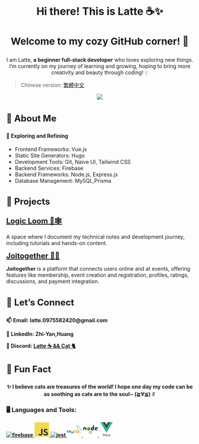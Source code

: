 <h1 align="center">Hi there! This is Latte ☕✨
</h1>
<h3 align="center" style="font-size: 26px">Welcome to my cozy GitHub corner! 🎉</h3>


<p align="center">
I am Latte, <strong>a beginner full-stack developer</strong>  who loves exploring new things. I’m currently on my journey of learning and growing, hoping to bring more creativity and beauty through coding! 💡
</p>

> Chinese version: [繁體中文](README_zh-TW.md)

<div align="center">
 <img src="https://i.pinimg.com/originals/68/b2/b0/68b2b06c405ed6ae9574110150cca312.gif">   
</div>


<h3 style="font-size: 24px">
    🌟 About Me
</h3>

<h4> 🌱 Exploring and Refining </h4>
<ul>
    <li>Frontend Frameworks: Vue.js</li>
    <li>Static Site Generators: Hugo</li>
    <li>Development Tools: Git, Naive UI, Tailwind CSS</li>
    <li>Backend Services: Firebase</li>
    <li>Backend Frameworks: Node.js, Express.js</li>
    <li>Database Management: MySQL,Prisma</li>
</ul>


<h3 style="font-size: 24px"> 💼 Projects </h3>
<a href="https://warmlatte.github.io/Logic-Loom/" style="font-size: 20px;"><strong>Logic Loom 🧠🕸️</strong></a>

<p>
    A space where I document my technical notes and development journey, including tutorials and hands-on content.
</p>

<a href="https://joitogether.com/home" style="font-size: 20px;"><strong>Joitogether 🤝🌟</strong></a>

<p>
   <strong>Joitogether</strong> is a platform that connects users online and at events, offering features like membership, event creation and registration, profiles, ratings, discussions, and payment integration.
</p>


<h3 style="font-size: 24px"> 🌌 Let’s Connect </h3>
<p>
<strong> 📫 Email: latte.0975582420@gmail.com</strong>
</p>
<p>
<strong> 💼 LinkedIn: Zhi-Yan,Huang
</p>
<p>
    👾 Discord: <a href="https://discord.gg/CKUXRD2m">Latte ☕ && Cat 🐈</a>
</p>

<h3 style="font-size: 24px">
    🎉 Fun Fact
</h3>
<p align="center">
    ✨ I believe cats are treasures of the world! I hope one day my code can be as soothing as cats are to the soul~ (≧∀≦)ゞ
</p>

<h3 align="left">🖥️ Languages and Tools:</h3>
<p align="left"> <a href="https://firebase.google.com/" target="_blank" rel="noreferrer"> <img src="https://www.vectorlogo.zone/logos/firebase/firebase-icon.svg" alt="firebase" width="40" height="40"/> </a> <a href="https://developer.mozilla.org/en-US/docs/Web/JavaScript" target="_blank" rel="noreferrer"> <img src="https://raw.githubusercontent.com/devicons/devicon/master/icons/javascript/javascript-original.svg" alt="javascript" width="40" height="40"/> </a> <a href="https://jestjs.io" target="_blank" rel="noreferrer"> <img src="https://www.vectorlogo.zone/logos/jestjsio/jestjsio-icon.svg" alt="jest" width="40" height="40"/> </a> <a href="https://www.mysql.com/" target="_blank" rel="noreferrer"> <img src="https://raw.githubusercontent.com/devicons/devicon/master/icons/mysql/mysql-original-wordmark.svg" alt="mysql" width="40" height="40"/> </a> <a href="https://nodejs.org" target="_blank" rel="noreferrer"> <img src="https://raw.githubusercontent.com/devicons/devicon/master/icons/nodejs/nodejs-original-wordmark.svg" alt="nodejs" width="40" height="40"/> </a> <a href="https://vuejs.org/" target="_blank" rel="noreferrer"> <img src="https://raw.githubusercontent.com/devicons/devicon/master/icons/vuejs/vuejs-original-wordmark.svg" alt="vuejs" width="40" height="40"/> </a> </p>


